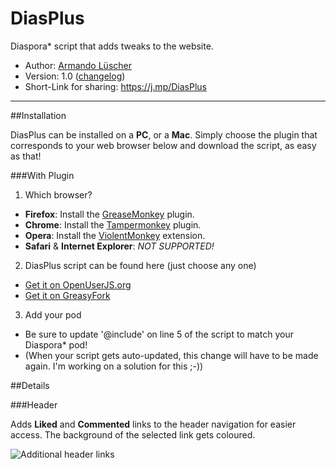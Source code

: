 # DiasPlus

Diaspora\* script that adds tweaks to the website.

- Author: [Armando Lüscher](https://diasp.eu/people/c2d5d7b0852901324e075404a6b20780)
- Version: 1.0 ([changelog](https://github.com/noplanman/DiasPlus/blob/master/CHANGELOG.md))
- Short-Link for sharing: https://j.mp/DiasPlus

---

##Installation

DiasPlus can be installed on a **PC**, or a **Mac**.
Simply choose the plugin that corresponds to your web browser below and download the script, as easy as that!

###With Plugin
1. Which browser?
  - **Firefox**: Install the [GreaseMonkey](https://addons.mozilla.org/en-US/firefox/addon/greasemonkey/) plugin.
  - **Chrome**: Install the [Tampermonkey](https://chrome.google.com/webstore/detail/tampermonkey/dhdgffkkebhmkfjojejmpbldmpobfkfo?hl=en) plugin.
  - **Opera**: Install the [ViolentMonkey](https://addons.opera.com/en/extensions/details/violent-monkey/) extension.
  - **Safari** & **Internet Explorer**: *NOT SUPPORTED!*

2. DiasPlus script can be found here (just choose any one)
  - [Get it on OpenUserJS.org](https://openuserjs.org/install/noplanman/DiasPlus.user.js)
  - [Get it on GreasyFork](https://greasyfork.org/en/scripts/7789-diasplus/code/DiasPlus.user.js)

3. Add your pod
  - Be sure to update '@include' on line 5 of the script to match your Diaspora* pod!
  - (When your script gets auto-updated, this change will have to be made again. I'm working on a solution for this ;-))

##Details

###Header

Adds **Liked** and **Commented** links to the header navigation for easier access.
The background of the selected link gets coloured.

![Additional header links](https://github.com/noplanman/DiasPlus/raw/master/assets/header.png)